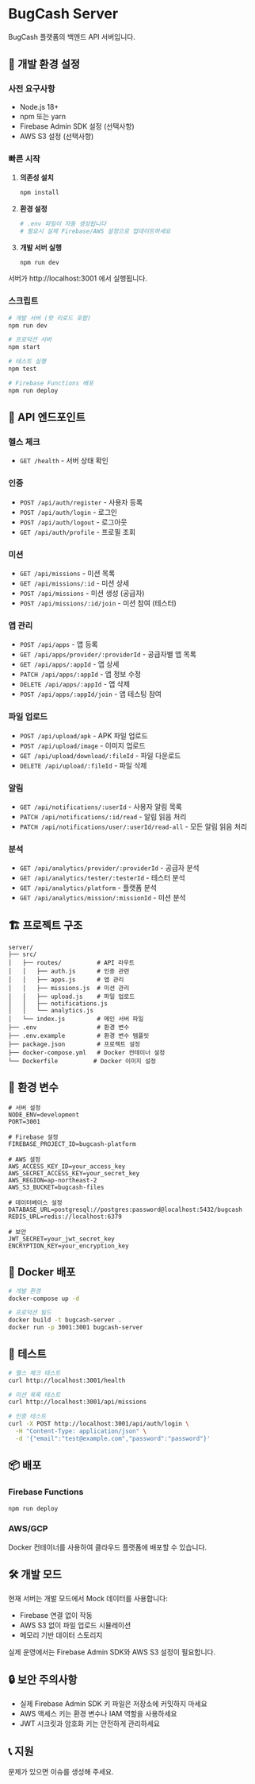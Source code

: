 # BugCash Server

BugCash 플랫폼의 백엔드 API 서버입니다.

## 🚀 개발 환경 설정

### 사전 요구사항

- Node.js 18+ 
- npm 또는 yarn
- Firebase Admin SDK 설정 (선택사항)
- AWS S3 설정 (선택사항)

### 빠른 시작

1. **의존성 설치**
   ```bash
   npm install
   ```

2. **환경 설정**
   ```bash
   # .env 파일이 자동 생성됩니다
   # 필요시 실제 Firebase/AWS 설정으로 업데이트하세요
   ```

3. **개발 서버 실행**
   ```bash
   npm run dev
   ```

서버가 http://localhost:3001 에서 실행됩니다.

### 스크립트

```bash
# 개발 서버 (핫 리로드 포함)
npm run dev

# 프로덕션 서버
npm start

# 테스트 실행
npm test

# Firebase Functions 배포
npm run deploy
```

## 📡 API 엔드포인트

### 헬스 체크
- `GET /health` - 서버 상태 확인

### 인증
- `POST /api/auth/register` - 사용자 등록
- `POST /api/auth/login` - 로그인
- `POST /api/auth/logout` - 로그아웃
- `GET /api/auth/profile` - 프로필 조회

### 미션
- `GET /api/missions` - 미션 목록
- `GET /api/missions/:id` - 미션 상세
- `POST /api/missions` - 미션 생성 (공급자)
- `POST /api/missions/:id/join` - 미션 참여 (테스터)

### 앱 관리
- `POST /api/apps` - 앱 등록
- `GET /api/apps/provider/:providerId` - 공급자별 앱 목록
- `GET /api/apps/:appId` - 앱 상세
- `PATCH /api/apps/:appId` - 앱 정보 수정
- `DELETE /api/apps/:appId` - 앱 삭제
- `POST /api/apps/:appId/join` - 앱 테스팅 참여

### 파일 업로드
- `POST /api/upload/apk` - APK 파일 업로드
- `POST /api/upload/image` - 이미지 업로드
- `GET /api/upload/download/:fileId` - 파일 다운로드
- `DELETE /api/upload/:fileId` - 파일 삭제

### 알림
- `GET /api/notifications/:userId` - 사용자 알림 목록
- `PATCH /api/notifications/:id/read` - 알림 읽음 처리
- `PATCH /api/notifications/user/:userId/read-all` - 모든 알림 읽음 처리

### 분석
- `GET /api/analytics/provider/:providerId` - 공급자 분석
- `GET /api/analytics/tester/:testerId` - 테스터 분석
- `GET /api/analytics/platform` - 플랫폼 분석
- `GET /api/analytics/mission/:missionId` - 미션 분석

## 🏗️ 프로젝트 구조

```
server/
├── src/
│   ├── routes/          # API 라우트
│   │   ├── auth.js      # 인증 관련
│   │   ├── apps.js      # 앱 관리
│   │   ├── missions.js  # 미션 관리
│   │   ├── upload.js    # 파일 업로드
│   │   ├── notifications.js
│   │   └── analytics.js
│   └── index.js         # 메인 서버 파일
├── .env                 # 환경 변수
├── .env.example         # 환경 변수 템플릿
├── package.json         # 프로젝트 설정
├── docker-compose.yml   # Docker 컨테이너 설정
└── Dockerfile          # Docker 이미지 설정
```

## 🔧 환경 변수

```env
# 서버 설정
NODE_ENV=development
PORT=3001

# Firebase 설정
FIREBASE_PROJECT_ID=bugcash-platform

# AWS 설정
AWS_ACCESS_KEY_ID=your_access_key
AWS_SECRET_ACCESS_KEY=your_secret_key
AWS_REGION=ap-northeast-2
AWS_S3_BUCKET=bugcash-files

# 데이터베이스 설정
DATABASE_URL=postgresql://postgres:password@localhost:5432/bugcash
REDIS_URL=redis://localhost:6379

# 보안
JWT_SECRET=your_jwt_secret_key
ENCRYPTION_KEY=your_encryption_key
```

## 🐳 Docker 배포

```bash
# 개발 환경
docker-compose up -d

# 프로덕션 빌드
docker build -t bugcash-server .
docker run -p 3001:3001 bugcash-server
```

## 🧪 테스트

```bash
# 헬스 체크 테스트
curl http://localhost:3001/health

# 미션 목록 테스트
curl http://localhost:3001/api/missions

# 인증 테스트
curl -X POST http://localhost:3001/api/auth/login \
  -H "Content-Type: application/json" \
  -d '{"email":"test@example.com","password":"password"}'
```

## 📦 배포

### Firebase Functions

```bash
npm run deploy
```

### AWS/GCP

Docker 컨테이너를 사용하여 클라우드 플랫폼에 배포할 수 있습니다.

## 🛠️ 개발 모드

현재 서버는 개발 모드에서 Mock 데이터를 사용합니다:
- Firebase 연결 없이 작동
- AWS S3 없이 파일 업로드 시뮬레이션
- 메모리 기반 데이터 스토리지

실제 운영에서는 Firebase Admin SDK와 AWS S3 설정이 필요합니다.

## 🔒 보안 주의사항

- 실제 Firebase Admin SDK 키 파일은 저장소에 커밋하지 마세요
- AWS 액세스 키는 환경 변수나 IAM 역할을 사용하세요
- JWT 시크릿과 암호화 키는 안전하게 관리하세요

## 📞 지원

문제가 있으면 이슈를 생성해 주세요.